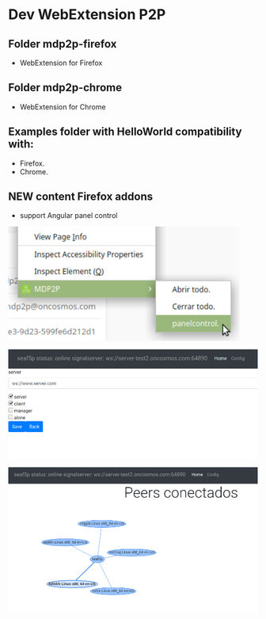 Dev WebExtension P2P
==================

## Folder mdp2p-firefox
  - WebExtension for Firefox
## Folder mdp2p-chrome
  - WebExtension for Chrome

## Examples folder with HelloWorld compatibility with:
 - Firefox.
 - Chrome.

## NEW content Firefox addons
- support Angular panel control

![Menu panelcontrol](images/firefox/menu-nuevo.png)

![Panel config by webpage](images/firefox/config2.png)

![Graph peers conected by vis](images/firefox/panel-de-control.png)
